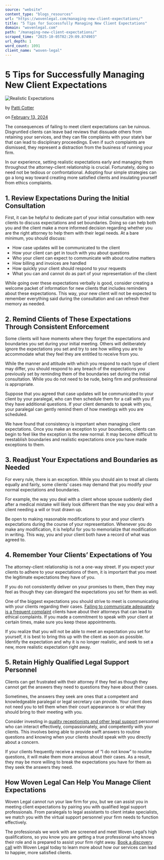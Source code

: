 ```yaml
---
source: "website"
content_type: "blogs_resources"
url: "https://wovenlegal.com/managing-new-client-expectations/"
title: "5 Tips for Successfully Managing New Client Expectations"
domain: "wovenlegal.com"
path: "/managing-new-client-expectations/"
scraped_time: "2025-10-05T02:29:09.874903"
url_depth: 1
word_count: 1091
client_name: "woven-legal"
---
```


# 5 Tips for Successfully Managing New Client Expectations

![Realistic Expectations](https://wovenlegal.com/wp-content/uploads/2024/02/Realistic-Expectations-Image.jpg)

by [Patti Cotter](https://wovenlegal.com/author/patti-cotter/)

on [February 13, 2024](https://wovenlegal.com/2024/02/13/)

The consequences of failing to meet client expectations can be ruinous. Disgruntled clients can leave bad reviews that dissuade others from retaining your services, and they can file complaints with your state’s bar that can lead to disciplinary proceedings. Even if such complaints are dismissed, they represent a distraction from the business of running your firm.

In our experience, setting realistic expectations early and managing them throughout the attorney-client relationship is crucial. Fortunately, doing so need not be tedious or confrontational. Adopting four simple strategies can go a long way toward creating more satisfied clients and insulating yourself from ethics complaints.

## 1. Review Expectations During the Initial Consultation

First, it can be helpful to dedicate part of your initial consultation with new clients to discuss expectations and set boundaries. Doing so can help both you and the client make a more informed decision regarding whether you are the right attorney to help them with their legal needs. At a bare minimum, you should discuss:

* How case updates will be communicated to the client
* How your client can get in touch with you about questions
* Who your client can expect to communicate with about routine matters
* How billing and invoices are handled
* How quickly your client should respond to your requests
* What you can and cannot do as part of your representation of the client

While going over these expectations verbally is good, consider creating a welcome packet of information for new clients that includes reminders about these expectations. This way, your new client will not be expected to remember everything said during the consultation and can refresh their memory as needed.

## 2. Remind Clients of These Expectations Through Consistent Enforcement

Some clients will have moments where they forget the expectations and boundaries you set during your initial meeting. Others will deliberately ignore the expectations you set and try to see how willing you are to accommodate what they feel they are entitled to receive from you. 

While the manner and attitude with which you respond to each type of client may differ, you should respond to any breach of the expectations you previously set by reminding them of the boundaries set during the initial consultation. While you do not need to be rude, being firm and professional is appropriate. 

Suppose that you agreed that case updates will be communicated to your client by your paralegal, who can then schedule them for a call with you if they have additional questions. If your client demands to speak with you, your paralegal can gently remind them of how meetings with you are scheduled.

We have found that consistency is important when managing client expectations. Once you make an exception to your boundaries, clients can begin to feel like the exception is the new normal. It may become difficult to reestablish boundaries and realistic expectations once you have made exceptions to them.

## 3. Readjust Your Expectations and Boundaries as Needed

For every rule, there is an exception. While you should aim to treat all clients equally and fairly, some clients’ cases may demand that you modify your normal expectations and boundaries. 

For example, the way you deal with a client whose spouse suddenly died after a medical mistake will likely look different than the way you deal with a client needing a will or trust drawn up.

Be open to making reasonable modifications to your and your client’s expectations during the course of your representation. Whenever you do make any modification, it is helpful for you to memorialize that modification in writing. This way, you and your client both have a record of what was agreed to.

## 4. Remember Your Clients’ Expectations of You

The attorney-client relationship is not a one-way street. If you expect your clients to adhere to your expectations of them, it is important that you meet the legitimate expectations they have of you. 

If you do not consistently deliver on your promises to them, then they may feel as though they can disregard the expectations you set for them as well.

One of the biggest expectations you should strive to meet is communicating with your clients regarding their cases. [Failing to communicate adequately is a frequent complaint](https://www.americanbar.org/news/abanews/publications/youraba/2022/0307/protect-yourself-from-complaints/) clients have about their attorneys that can lead to ethical complaints. If you made a commitment to speak with your client at certain times, make sure you keep these appointments.

If you realize that you will not be able to meet an expectation you set for yourself, it is best to bring this up with the client as soon as possible. Identify the expectation and why it is no longer realistic, and seek to set a new, more realistic expectation right away.

## 5. Retain Highly Qualified Legal Support Personnel

Clients can get frustrated with their attorney if they feel as though they cannot get the answers they need to questions they have about their cases. 

Sometimes, the answers they seek are ones that a competent and knowledgeable paralegal or legal secretary can provide. Your client does not need you to tell them when their court appearance is or what they should bring to their meeting with you.

Consider investing in [quality receptionists and other legal support](https://wovenlegal.com/hiring-a-competent-receptionist/) personnel who can interact effectively, compassionately, and competently with your clients. This involves being able to provide swift answers to routine questions and knowing when your clients should speak with you directly about a concern. 

If your clients frequently receive a response of “I do not know” to routine questions, it will make them more anxious about their cases. As a result, they may be more willing to break the expectations you have for them as they seek the answers they need.

## How Woven Legal Can Help You Manage Client Expectations

Woven Legal cannot run your law firm for you, but we can assist you in meeting client expectations by pairing you with qualified legal support professionals. From paralegals to legal assistants to client intake specialists, we match you with the virtual support personnel your firm needs to function effectively. 

The professionals we work with are screened and meet Woven Legal’s high qualifications, so you know you are getting a true professional who knows their role and is prepared to assist your firm right away. [Book a discovery call](https://hiya.wovenlegal.com/c/meg?_gl=1*nlo66s*_ga*MTUyMTI2Nzg3LjE3MDU5Mzg2OTM.*_ga_MQ7MSZQKBB*MTcwNzQwMDU2NC4yLjAuMTcwNzQwMDU2NC4wLjAuMA..#/) with Woven Legal today to learn more about how our services can lead to happier, more satisfied clients.